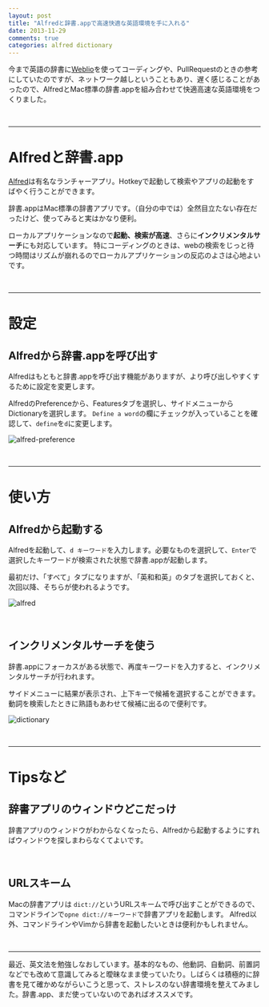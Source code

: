 ```yaml
---
layout: post
title: "Alfredと辞書.appで高速快適な英語環境を手に入れる"
date: 2013-11-29
comments: true
categories: alfred dictionary
---
```


今まで英語の辞書に[Weblio](http://ejje.weblio.jp/)を使ってコーディングや、PullRequestのときの参考にしていたのですが、ネットワーク越しということもあり、遅く感じることがあったので、AlfredとMac標準の辞書.appを組み合わせて快適高速な英語環境をつくりました。

<br />
<hr />

# Alfredと辞書.app

[Alfred](http://www.alfredapp.com/)は有名なランチャーアプリ。Hotkeyで起動して検索やアプリの起動をすばやく行うことができます。

辞書.appはMac標準の辞書アプリです。（自分の中では）全然目立たない存在だったけど、使ってみると実はかなり便利。

ローカルアプリケーションなので**起動、検索が高速**、さらに**インクリメンタルサーチ**にも対応しています。
特にコーディングのときは、webの検索をじっと待つ時間はリズムが崩れるのでローカルアプリケーションの反応のよさは心地よいです。

<br />
<hr />

# 設定

## Alfredから辞書.appを呼び出す

Alfredはもともと辞書.appを呼び出す機能がありますが、より呼び出しやすくするために設定を変更します。

AlfredのPreferenceから、Featuresタブを選択し、サイドメニューからDictionaryを選択します。
`Define a word`の欄にチェックが入っていることを確認して、`define`を`d`に変更します。

![alfred-preference](/images/2013/11/alfred-preference.png) 

<br />
<hr />

# 使い方

## Alfredから起動する

Alfredを起動して、`d キーワード`を入力します。必要なものを選択して、`Enter`で選択したキーワードが検索された状態で辞書.appが起動します。

最初だけ、「すべて」タブになりますが、「英和和英」のタブを選択しておくと、次回以降、そちらが使われるようです。

![alfred](/images/2013/11/alfred.png) 

<br />

## インクリメンタルサーチを使う

辞書.appにフォーカスがある状態で、再度キーワードを入力すると、インクリメンタルサーチが行われます。

サイドメニューに結果が表示され、上下キーで候補を選択することができます。
動詞を検索したときに熟語もあわせて候補に出るので便利です。

![dictionary](/images/2013/11/incremental_search.png) 

<br />
<hr />

# Tipsなど

## 辞書アプリのウィンドウどこだっけ

辞書アプリのウィンドウがわからなくなったら、Alfredから起動するようにすればウィンドウを探しまわらなくてよいです。

<br />

## URLスキーム

Macの辞書アプリは `dict://`というURLスキームで呼び出すことができるので、コマンドラインで`opne dict://キーワード`で辞書アプリを起動します。
Alfred以外、コマンドラインやVimから辞書を起動したいときは便利かもしれません。

<br />
<hr />


最近、英文法を勉強しなおしています。基本的なもの、他動詞、自動詞、前置詞などでも改めて意識してみると曖昧なまま使っていたり。しばらくは積極的に辞書を見て確かめながらいこうと思って、ストレスのない辞書環境を整えてみました。辞書.app、まだ使っていないのであればオススメです。





